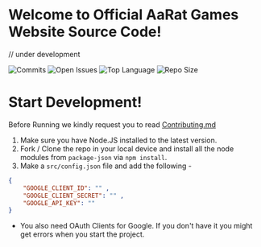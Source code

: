 # Welcome to Official AaRat Games Website Source Code!

// under development

![Commits](https://img.shields.io/github/commit-activity/w/OfficialAaRat-RRI/ARTG-Official-Web?style=flat-square) ![Open Issues](https://img.shields.io/github/issues-raw/OfficialAaRat-RRI/ARTG-Official-Web?style=flat-square) ![Top Language](https://img.shields.io/github/languages/top/OfficialAaRat-RRI/ARTG-Official-Web?style=flat-square) ![Repo Size](https://img.shields.io/github/repo-size/OfficialAaRat-RRI/ARTG-Official-Web?style=flat-square)

# Start Development!

Before Running we kindly request you to read [Contributing.md](https://github.com/OfficialAaRat-RRI/ARTG-Official-Web/blob/main/CONTRIBUTING.md)

1. Make sure you have Node.JS installed to the latest version.
2. Fork / Clone the repo in your local device and install all the node modules from `package-json` via `npm install`.
3. Make a `src/config.json` file and add the following -
```json
{
    "GOOGLE_CLIENT_ID": "" ,
    "GOOGLE_CLIENT_SECRET": "" ,
    "GOOGLE_API_KEY": ""
}
```

- You also need OAuth Clients for Google. If you don't have it you might get errors when you start the project.
